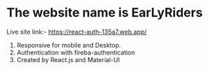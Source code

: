 # The website name is EarLyRiders
Live site link:- https://react-auth-135a7.web.app/

1. Responsive for mobile and Desktop.
2. Authentication with fireba-authentication
3. Created by React.js and Material-UI

